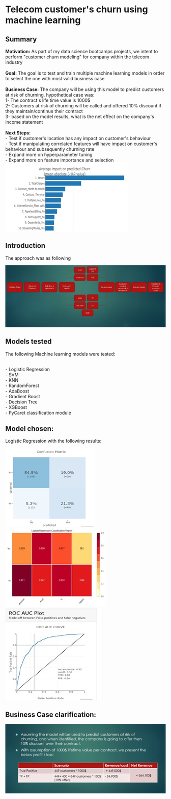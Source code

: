 # Telecom customer's churn using machine learning


## Summary

**Motivation:** As part of my data science bootcamps projects, we intent to perform "customer churn modeling" for company within the telecom industry
<br />
<br />**Goal:** The goal is to test and train multiple machine learning models in order to select the one with most valid business case
<br />
<br />**Business Case:** The company will be using this model to predict customers at risk of churning. hypothetical case was:
<br />1- The contract's life time value is 1000$
<br />2- Customers at risk of churning will be called and offered 10% discount if they maintain/continue their contract
<br />3- based on the model results, what is the net effect on the company's income statement
<br />
<br />**Next Steps:** 
<br />- Test if customer's location has any impact on customer's behaviour
<br />- Test if manipulating correlated features will have impact on customer's behaviour and subsequently churning rate
<br />- Expand more on hyperparameter tuning
<br />- Expand more on feature importance and selection
![img!](feature_importance.jpg)


## Introduction
The approach was as following

![img!](approach.JPG)



## Models tested
The following Machine learning models were tested:

<br />- Logistic Regression
<br />- SVM
<br />- KNN
<br />- RandomForest
<br />- AdaBoost
<br />- Gradient Boost
<br />- Decision Tree
<br />- XGBoost
<br />- PyCaret classification module



## Model chosen:

Logistic Regression with the following results:

![img!](confusion_matrix.jpg)
![img!](classification_report.jpg)
![img!](roc_curve.jpg)



## Business Case clarification:
![img!](business_case.JPG)


